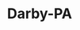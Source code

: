 ---
title: Darby-PA
slug: darby-pa
f_state:
- cms/state/pennsylvania.md
f_locations:
- cms/payday-loan/bywood-check-cashing-5603.md
- cms/payday-loan/currency-one-15585.md
- cms/payday-loan/currency-one-inc-15587.md
- cms/payday-loan/d-r-holding-co-inc-15642.md
- cms/payday-loan/fast-cash-inc-17755.md
- cms/payday-loan/girard-check-cashing-18949.md
- cms/payday-loan/harrys-check-cashing-service-19344.md
- cms/payday-loan/harrys-check-cashing-service-19345.md
- cms/payday-loan/terminal-pub-check-cashing-27227.md
- cms/payday-loan/terminal-pub-check-cashing-27228.md
- cms/payday-loan/terminal-pub-check-cashing-27229.md
- cms/payday-loan/united-check-cashing-co-28179.md
- cms/payday-loan/upper-darby-check-cashing-28259.md
- cms/payday-loan/upper-darby-check-cashing-28260.md
updated-on: '2024-05-30T13:41:28.615Z'
created-on: '2024-05-30T13:41:28.615Z'
published-on: '2024-05-30T13:54:32.469Z'
f_city: Darby
layout: '[city].html'
tags: city
---